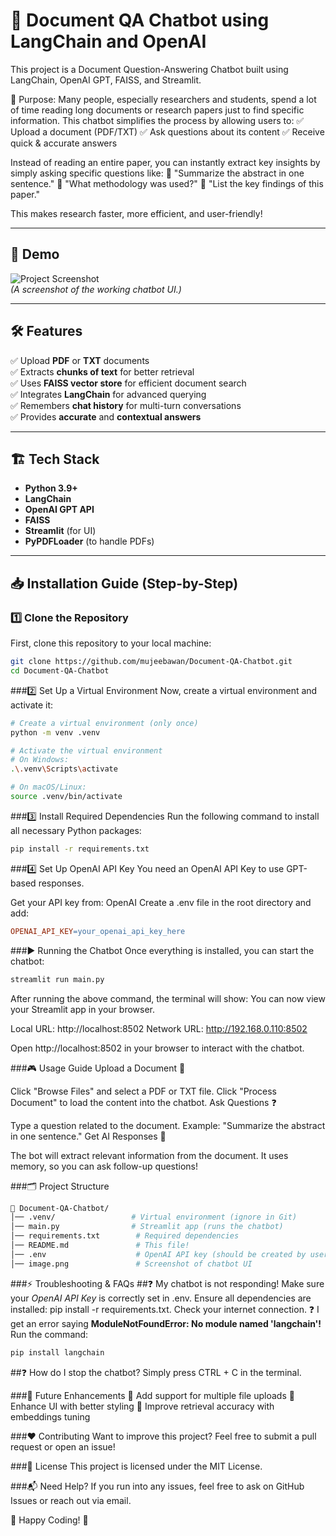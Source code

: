 # 📄 Document QA Chatbot using LangChain and OpenAI

This project is a Document Question-Answering Chatbot built using LangChain, OpenAI GPT, FAISS, and Streamlit.

🚀 Purpose:
Many people, especially researchers and students, spend a lot of time reading long documents or research papers just to find specific information. This chatbot simplifies the process by allowing users to:
✅ Upload a document (PDF/TXT)
✅ Ask questions about its content
✅ Receive quick & accurate answers

Instead of reading an entire paper, you can instantly extract key insights by simply asking specific questions like:
💬 "Summarize the abstract in one sentence."
💬 "What methodology was used?"
💬 "List the key findings of this paper."

This makes research faster, more efficient, and user-friendly!

---

## 🚀 Demo
![Project Screenshot](./image.png)  
*(A screenshot of the working chatbot UI.)*

---

## 🛠 Features
✅ Upload **PDF** or **TXT** documents  
✅ Extracts **chunks of text** for better retrieval  
✅ Uses **FAISS vector store** for efficient document search  
✅ Integrates **LangChain** for advanced querying  
✅ Remembers **chat history** for multi-turn conversations  
✅ Provides **accurate** and **contextual answers**  

---

## 🏗 Tech Stack
- **Python 3.9+**
- **LangChain**
- **OpenAI GPT API**
- **FAISS**
- **Streamlit** (for UI)
- **PyPDFLoader** (to handle PDFs)

---

## 📥 Installation Guide (Step-by-Step)

### 1️⃣ Clone the Repository
First, clone this repository to your local machine:
```bash
git clone https://github.com/mujeebawan/Document-QA-Chatbot.git
cd Document-QA-Chatbot
```
###2️⃣ Set Up a Virtual Environment
Now, create a virtual environment and activate it:

```bash
# Create a virtual environment (only once)
python -m venv .venv  

# Activate the virtual environment
# On Windows:
.\.venv\Scripts\activate

# On macOS/Linux:
source .venv/bin/activate
```
###3️⃣ Install Required Dependencies
Run the following command to install all necessary Python packages:
```bash
pip install -r requirements.txt
```

###4️⃣ Set Up OpenAI API Key
You need an OpenAI API Key to use GPT-based responses.

Get your API key from: OpenAI
Create a .env file in the root directory and add:

```makefile
OPENAI_API_KEY=your_openai_api_key_here

```

###▶️ Running the Chatbot
Once everything is installed, you can start the chatbot:
```bash
streamlit run main.py
```

After running the above command, the terminal will show:
You can now view your Streamlit app in your browser.

  Local URL: http://localhost:8502
  Network URL: http://192.168.0.110:8502

Open http://localhost:8502 in your browser to interact with the chatbot.

###🎮 Usage Guide
Upload a Document 📂

Click "Browse Files" and select a PDF or TXT file.
Click "Process Document" to load the content into the chatbot.
Ask Questions ❓

Type a question related to the document.
Example: "Summarize the abstract in one sentence."
Get AI Responses 🤖

The bot will extract relevant information from the document.
It uses memory, so you can ask follow-up questions!

###🗂 Project Structure
```bash
📂 Document-QA-Chatbot/
│── .venv/                 # Virtual environment (ignore in Git)
│── main.py                # Streamlit app (runs the chatbot)
│── requirements.txt        # Required dependencies
│── README.md               # This file!
│── .env                    # OpenAI API key (should be created by user)
│── image.png               # Screenshot of chatbot UI

```

###⚡ Troubleshooting & FAQs
##❓ My chatbot is not responding!
Make sure your *OpenAI API Key* is correctly set in .env.
Ensure all dependencies are installed: pip install -r requirements.txt.
Check your internet connection.
❓ I get an error saying **ModuleNotFoundError: No module named 'langchain'!**
Run the command:
```bash
pip install langchain
```
##❓ How do I stop the chatbot?
Simply press CTRL + C in the terminal.

###📌 Future Enhancements
🔹 Add support for multiple file uploads
🔹 Enhance UI with better styling
🔹 Improve retrieval accuracy with embeddings tuning

###❤️ Contributing
Want to improve this project? Feel free to submit a pull request or open an issue!

###📜 License
This project is licensed under the MIT License.

###📬 Need Help?
If you run into any issues, feel free to ask on GitHub Issues or reach out via email.

📌 Happy Coding! 🎉
